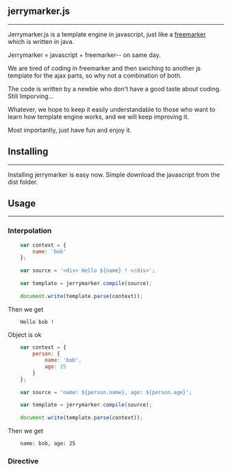 ## jerrymarker.js
------

Jerrymarker.js is a template engine in javascript, just like a [freemarker](http://freemarker.org/) which is written in java.

Jerrymarker = javascript + freemarker-- on same day.

We are tired of coding in freemarker and then swiching to another js template for the ajax parts, so why not a combination of both.

The code is written by a newbie who don't have a good taste about coding. Still Imporving...

Whatever, we hope to keep it easily understandable to those who want to learn how template engine works, and we will keep improving it.

Most importantly, just have fun and enjoy it.

## Installing
-----

Installing jerrymarker is easy now. Simple download the javascript from the dist folder.

## Usage
-----

### Interpolation

```javascript
    var context = {
        name: 'bob'  
    };
    
    var source = '<div> Hello ${name} ! </div>';
    
    var template = jerrymarker.compile(source);
    
    document.write(template.parse(context));
```
Then we get

```html
    Hello bob !
```

Object is ok
```javascript
    var context = {
        person: {
            name: 'bob',
            age: 25
        }
    };
    
    var source = 'name: ${person.name}, age: ${person.age}';
    
    var template = jerrymarker.compile(source);
    
    document.write(template.parse(context));
```

Then we get

```html
    name: bob, age: 25
```

### Directive

